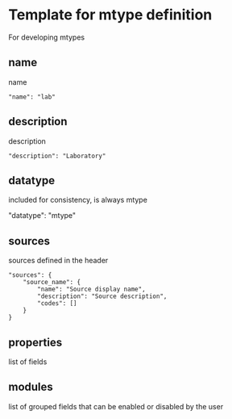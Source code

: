 # Template for mtype definition

For developing mtypes

## name
name

```
"name": "lab"
```

## description
description

```
"description": "Laboratory"
```

## datatype
included for consistency, is always mtype

"datatype": "mtype"

## sources
sources defined in the header
```
"sources": {
    "source_name": {
        "name": "Source display name",
        "description": "Source description",
        "codes": []
    }
}
```

## properties
list of fields


## modules
list of grouped fields that can be enabled or disabled by the user


